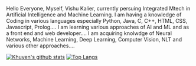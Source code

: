 Hello Everyone, Myself, Vishu Kalier, currently persuing Integrated Mtech in Artificial Intelligence and Machine Learning. I am having a knowledge of Coding in various languages especially Python, Java, C, C++, HTML, CSS, Javascript, Prolog.... I am learning various approaches of AI and ML and as a front end and web developer.... I am acquiring knolwdge of Neural Networks, Machine Learning, Deep Learning, Computer Vision, NLT and various other approaches....

<!---
VishuKalier2003/VishuKalier2003 is a ✨ special ✨ repository because its `README.md` (this file) appears on your GitHub profile.
You can click the Preview link to take a look at your changes.
--->
[![Khuyen's github stats](https://github-readme-stats.vercel.app/api?username=VishuKalier2003&count_private=true&show_icons=true&theme=radical&hide_rank=false)](https://github.com/VishuKalier2003/github-readme-stats)
[![Top Langs](https://github-readme-stats.vercel.app/api/top-langs/?username=VishuKalier2003)](https://github.com/VishuKalier2003/github-readme-stats)
